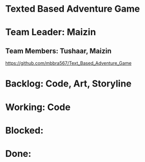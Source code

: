 # Texted Based Adventure Game
# Team Leader: Maizin
## Team Members: Tushaar, Maizin
https://github.com/mbbra567/Text_Based_Adventure_Game
# Backlog: Code, Art, Storyline
# Working: Code 
# Blocked:
# Done:
